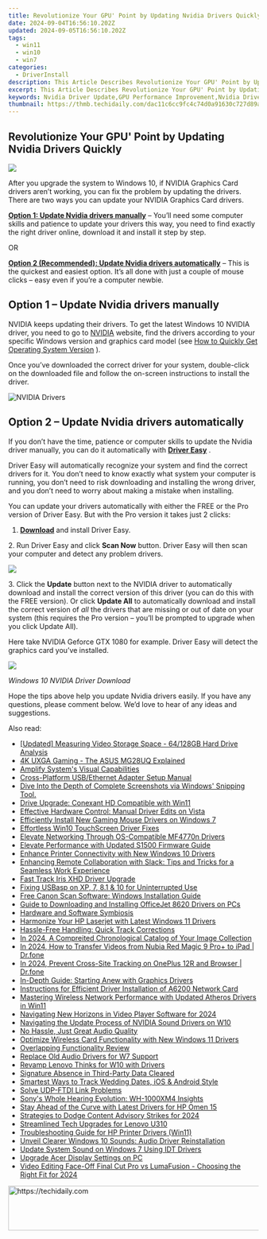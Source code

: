 ```yaml
---
title: Revolutionize Your GPU' Point by Updating Nvidia Drivers Quickly!
date: 2024-09-04T16:56:10.202Z
updated: 2024-09-05T16:56:10.202Z
tags:
  - win11
  - win10
  - win7
categories:
  - DriverInstall
description: This Article Describes Revolutionize Your GPU' Point by Updating Nvidia Drivers Quickly!
excerpt: This Article Describes Revolutionize Your GPU' Point by Updating Nvidia Drivers Quickly!
keywords: Nvidia Driver Update,GPU Performance Improvement,Nvidia Drivers Download,Quick Nvidia Drivers Installation,Enhanced Graphics Experience,Upgrading GPU Software,Nvidia Drivers Compatibility
thumbnail: https://thmb.techidaily.com/dac11c6cc9fc4c74d0a91630c727d89a2865b8212237d761cabdd5e063687899.jpg
---
```


## Revolutionize Your GPU' Point by Updating Nvidia Drivers Quickly

![](https://images.drivereasy.com/wp-content/uploads/2015/09/nvidia-drivers-2.jpg)

 After you upgrade the system to Windows 10, if NVIDIA Graphics Card drivers aren’t working, you can fix the problem by updating the drivers. There are two ways you can update your NVIDIA Graphics Card drivers.

[**Option 1: Update Nvidia drivers manually**](#manually) – You’ll need some computer skills and patience to update your drivers this way, you need to find exactly the right driver online, download it and install it step by step.

OR

[**Option 2 (Recommended): Update Nvidia drivers automatically**](#auto) – This is the quickest and easiest option. It’s all done with just a couple of mouse clicks – easy even if you’re a computer newbie.

## **Option 1 – Update Nvidia drivers manually**

 NVIDIA keeps updating their drivers. To get the latest Windows 10 NVIDIA driver, you need to go to [NVIDIA](https://tools.techidaily.com/drivereasy/download/) website, find the drivers according to your specific Windows version and graphics card model (see [How to Quickly Get Operating System Version](https://tools.techidaily.com/drivereasy/download/) ).

 Once you’ve downloaded the correct driver for your system, double-click on the downloaded file and follow the on-screen instructions to install the driver.

![NVIDIA Drivers](https://images.drivereasy.com/wp-content/uploads/2016/09/img_57ccd935a0f0a.jpg)

## **Option 2 – Update Nvidia drivers automatically**

 If you don’t have the time, patience or computer skills to update the Nvidia driver manually, you can do it automatically with **[Driver Easy](https://tools.techidaily.com/drivereasy/download/)**  .

 Driver Easy will automatically recognize your system and find the correct drivers for it. You don’t need to know exactly what system your computer is running, you don’t need to risk downloading and installing the wrong driver, and you don’t need to worry about making a mistake when installing.

 You can update your drivers automatically with either the FREE or the Pro version of Driver Easy. But with the Pro version it takes just 2 clicks:

 1. **[Download](https://tools.techidaily.com/drivereasy/download/)**   and install Driver Easy.

 2\. Run Driver Easy and click **Scan Now**   button. Driver Easy will then scan your computer and detect any problem drivers.

![](https://images.drivereasy.com/wp-content/uploads/2017/04/img_58ef15c21527f.jpg)

 3\. Click the **Update** button next to the NVIDIA driver to automatically download and install the correct version of this driver (you can do this with the FREE version). Or click **Update All**  to automatically download and install the correct version of _all_   the drivers that are missing or out of date on your system (this requires the Pro version – you’ll be prompted to upgrade when you click Update All).

 Here take NVIDIA Geforce GTX 1080 for example. Driver Easy will detect the graphics card you’ve installed.

![](https://images.drivereasy.com/wp-content/uploads/2017/04/img_58ef15cf843b5.jpg)

_Windows 10 NVIDIA Driver Download_

 Hope the tips above help you update Nvidia drivers easily. If you have any questions, please comment below. We’d love to hear of any ideas and suggestions.

<ins class="adsbygoogle"
     style="display:block"
     data-ad-format="autorelaxed"
     data-ad-client="ca-pub-7571918770474297"
     data-ad-slot="1223367746"></ins>



<ins class="adsbygoogle"
     style="display:block"
     data-ad-client="ca-pub-7571918770474297"
     data-ad-slot="8358498916"
     data-ad-format="auto"
     data-full-width-responsive="true"></ins>





<span class="atpl-alsoreadstyle">Also read:</span>
<div><ul>
<li><a href="https://extra-guidance.techidaily.com/updated-measuring-video-storage-space-64128gb-hard-drive-analysis/"><u>[Updated] Measuring Video Storage Space - 64/128GB Hard Drive Analysis</u></a></li>
<li><a href="https://fox-helps.techidaily.com/4k-uxga-gaming-the-asus-mg28uq-explained/"><u>4K UXGA Gaming - The ASUS MG28UQ Explained</u></a></li>
<li><a href="https://driver-install.techidaily.com/amplify-systems-visual-capabilities/"><u>Amplify System's Visual Capabilities</u></a></li>
<li><a href="https://driver-install.techidaily.com/cross-platform-usbethernet-adapter-setup-manual/"><u>Cross-Platform USB/Ethernet Adapter Setup Manual</u></a></li>
<li><a href="https://windows11.techidaily.com/1719374504396-dive-into-the-depth-of-complete-screenshots-via-windows-snipping-tool/"><u>Dive Into the Depth of Complete Screenshots via Windows' Snipping Tool.</u></a></li>
<li><a href="https://driver-install.techidaily.com/drive-upgrade-conexant-hd-compatible-with-win11/"><u>Drive Upgrade: Conexant HD Compatible with Win11</u></a></li>
<li><a href="https://driver-install.techidaily.com/effective-hardware-control-manual-driver-edits-on-vista/"><u>Effective Hardware Control: Manual Driver Edits on Vista</u></a></li>
<li><a href="https://driver-install.techidaily.com/efficiently-install-new-gaming-mouse-drivers-on-windows-7/"><u>Efficiently Install New Gaming Mouse Drivers on Windows 7</u></a></li>
<li><a href="https://driver-install.techidaily.com/effortless-win10-touchscreen-driver-fixes/"><u>Effortless Win10 TouchScreen Driver Fixes</u></a></li>
<li><a href="https://driver-install.techidaily.com/elevate-networking-through-os-compatible-mf4770n-drivers/"><u>Elevate Networking Through OS-Compatible MF4770n Drivers</u></a></li>
<li><a href="https://driver-install.techidaily.com/elevate-performance-with-updated-s1500-firmware-guide/"><u>Elevate Performance with Updated S1500 Firmware Guide</u></a></li>
<li><a href="https://driver-install.techidaily.com/enhance-printer-connectivity-with-new-windows-10-drivers/"><u>Enhance Printer Connectivity with New Windows 10 Drivers</u></a></li>
<li><a href="https://techno-recovery.techidaily.com/enhancing-remote-collaboration-with-slack-tips-and-tricks-for-a-seamless-work-experience/"><u>Enhancing Remote Collaboration with Slack: Tips and Tricks for a Seamless Work Experience</u></a></li>
<li><a href="https://driver-install.techidaily.com/fast-track-iris-xhd-driver-upgrade/"><u>Fast Track Iris XHD Driver Upgrade</u></a></li>
<li><a href="https://driver-install.techidaily.com/fixing-usbasp-on-xp-7-81-and-10-for-uninterrupted-use/"><u>Fixing USBasp on XP, 7, 8.1 & 10 for Uninterrupted Use</u></a></li>
<li><a href="https://driver-install.techidaily.com/free-canon-scan-software-windows-installation-guide/"><u>Free Canon Scan Software: Windows Installation Guide</u></a></li>
<li><a href="https://driver-install.techidaily.com/guide-to-downloading-and-installing-officejet-8620-drivers-on-pcs/"><u>Guide to Downloading and Installing OfficeJet 8620 Drivers on PCs</u></a></li>
<li><a href="https://driver-install.techidaily.com/hardware-and-software-symbiosis/"><u>Hardware and Software Symbiosis</u></a></li>
<li><a href="https://driver-install.techidaily.com/harmonize-your-hp-laserjet-with-latest-windows-11-drivers/"><u>Harmonize Your HP Laserjet with Latest Windows 11 Drivers</u></a></li>
<li><a href="https://driver-install.techidaily.com/hassle-free-handling-quick-track-corrections/"><u>Hassle-Free Handling: Quick Track Corrections</u></a></li>
<li><a href="https://vp-tips.techidaily.com/in-2024-a-compreited-chronological-catalog-of-your-image-collection/"><u>In 2024, A Compreited Chronological Catalog of Your Image Collection</u></a></li>
<li><a href="https://android-transfer.techidaily.com/in-2024-how-to-transfer-videos-from-nubia-red-magic-9-proplus-to-ipad-drfone-by-drfone-transfer-from-android-transfer-from-android/"><u>In 2024, How to Transfer Videos from Nubia Red Magic 9 Pro+ to iPad | Dr.fone</u></a></li>
<li><a href="https://phone-solutions.techidaily.com/in-2024-prevent-cross-site-tracking-on-oneplus-12r-and-browser-drfone-by-drfone-virtual-android/"><u>In 2024, Prevent Cross-Site Tracking on OnePlus 12R and Browser | Dr.fone</u></a></li>
<li><a href="https://driver-install.techidaily.com/in-depth-guide-starting-anew-with-graphics-drivers/"><u>In-Depth Guide: Starting Anew with Graphics Drivers</u></a></li>
<li><a href="https://driver-install.techidaily.com/instructions-for-efficient-driver-installation-of-a6200-network-card/"><u>Instructions for Efficient Driver Installation of A6200 Network Card</u></a></li>
<li><a href="https://driver-install.techidaily.com/mastering-wireless-network-performance-with-updated-atheros-drivers-in-win11/"><u>Mastering Wireless Network Performance with Updated Atheros Drivers in Win11</u></a></li>
<li><a href="https://extra-support.techidaily.com/navigating-new-horizons-in-video-player-software-for-2024/"><u>Navigating New Horizons in Video Player Software for 2024</u></a></li>
<li><a href="https://driver-install.techidaily.com/navigating-the-update-process-of-nvidia-sound-drivers-on-w10/"><u>Navigating the Update Process of NVIDIA Sound Drivers on W10</u></a></li>
<li><a href="https://driver-install.techidaily.com/1720063291212-no-hassle-just-great-audio-quality/"><u>No Hassle, Just Great Audio Quality</u></a></li>
<li><a href="https://driver-install.techidaily.com/optimize-wireless-card-functionality-with-new-windows-11-drivers/"><u>Optimize Wireless Card Functionality with New Windows 11 Drivers</u></a></li>
<li><a href="https://driver-install.techidaily.com/overlapping-functionality-review/"><u>Overlapping Functionality Review</u></a></li>
<li><a href="https://driver-install.techidaily.com/replace-old-audio-drivers-for-w7-support/"><u>Replace Old Audio Drivers for W7 Support</u></a></li>
<li><a href="https://driver-install.techidaily.com/revamp-lenovo-thinks-for-w10-with-drivers/"><u>Revamp Lenovo Thinks for W10 with Drivers</u></a></li>
<li><a href="https://driver-install.techidaily.com/signature-absence-in-third-party-data-cleared/"><u>Signature Absence in Third-Party Data Cleared</u></a></li>
<li><a href="https://extra-resources.techidaily.com/smartest-ways-to-track-wedding-dates-ios-and-android-style/"><u>Smartest Ways to Track Wedding Dates, iOS & Android Style</u></a></li>
<li><a href="https://driver-install.techidaily.com/solve-udp-ftdi-link-problems/"><u>Solve UDP-FTDI Link Problems</u></a></li>
<li><a href="https://buynow-info.techidaily.com/sonys-whole-hearing-evolution-wh-1000xm4-insights/"><u>Sony's Whole Hearing Evolution: WH-1000XM4 Insights</u></a></li>
<li><a href="https://driver-install.techidaily.com/stay-ahead-of-the-curve-with-latest-drivers-for-hp-omen-15/"><u>Stay Ahead of the Curve with Latest Drivers for HP Omen 15</u></a></li>
<li><a href="https://facebook-video-share.techidaily.com/strategies-to-dodge-content-advisory-strikes-for-2024/"><u>Strategies to Dodge Content Advisory Strikes for 2024</u></a></li>
<li><a href="https://driver-install.techidaily.com/streamlined-tech-upgrades-for-lenovo-u310/"><u>Streamlined Tech Upgrades for Lenovo U310</u></a></li>
<li><a href="https://driver-install.techidaily.com/troubleshooting-guide-for-hp-printer-drivers-win11/"><u>Troubleshooting Guide for HP Printer Drivers (Win11)</u></a></li>
<li><a href="https://driver-install.techidaily.com/unveil-clearer-windows-10-sounds-audio-driver-reinstallation/"><u>Unveil Clearer Windows 10 Sounds: Audio Driver Reinstallation</u></a></li>
<li><a href="https://driver-install.techidaily.com/update-system-sound-on-windows-7-using-idt-drivers/"><u>Update System Sound on Windows 7 Using IDT Drivers</u></a></li>
<li><a href="https://driver-install.techidaily.com/upgrade-acer-display-settings-on-pc/"><u>Upgrade Acer Display Settings on PC</u></a></li>
<li><a href="https://smart-video-editing.techidaily.com/video-editing-face-off-final-cut-pro-vs-lumafusion-choosing-the-right-fit-for-2024/"><u>Video Editing Face-Off Final Cut Pro vs LumaFusion - Choosing the Right Fit for 2024</u></a></li>
</ul></div>

<!-- affiliate ads begin -->
<a href="https://aligracehair.sjv.io/c/5597632/1868575/19272" target="_top" id="1868575">
  <img src="//a.impactradius-go.com/display-ad/19272-1868575" border="0" alt="https://techidaily.com" width="728" height="90"/>
</a>
<img height="0" width="0" src="https://aligracehair.sjv.io/i/5597632/1868575/19272" style="position:absolute;visibility:hidden;" border="0" />
<!-- affiliate ads end -->
